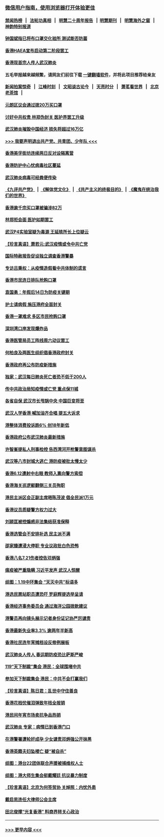 ### [微信用户指南，使用浏览器打开体验更佳](https://github.com/gfw-breaker/banned-news1/blob/master/indexes/wechat-guide.md?t=0)
#### [禁闻热榜](热点新闻.md?t=0)  &nbsp;&nbsp;|&nbsp;&nbsp; [法轮功真相](https://github.com/gfw-breaker/truth/blob/master/README.md?t=0) &nbsp;&nbsp;|&nbsp;&nbsp; [明慧二十周年报告](https://github.com/gfw-breaker/mh-reports/blob/master/README.md?t=0) &nbsp;&nbsp;|&nbsp;&nbsp;[明慧期刊](https://github.com/gfw-breaker/mh-qikan) &nbsp;&nbsp;|&nbsp;&nbsp; [明慧海外之窗](https://github.com/gfw-breaker/mh-news/blob/master/README.md?t=0) &nbsp;&nbsp;|&nbsp;&nbsp; [神韵特别报道](https://github.com/gfw-breaker/mh-news/blob/master/shenyun.md?t=0)
#### [钟国斌指已将布口罩交化验所 测试能否防菌](../pages/nsc415/n11842783.md?t=02041311) 
#### [香港HAEA宣布启动第二阶段罢工](../pages/nsc415/n11842723.md?t=02041311) 
#### [香港现首宗人传人武汉肺炎](../pages/nsc415/n11842766.md?t=02041311) 
#### 五毛举报越来越频繁，请网友们前往下载 [一键翻墙软件](https://github.com/gfw-breaker/ssr-accounts)，并将此项目推荐给亲友
#### [新闻拍案惊奇](https://github.com/gfw-breaker/banned-news1/blob/master/pages/link4.md) &nbsp;&nbsp;|&nbsp;&nbsp; [江峰时刻](https://github.com/gfw-breaker/banned-news1/blob/master/pages/link4.md) &nbsp;&nbsp;|&nbsp;&nbsp; [文昭谈古论今](https://github.com/gfw-breaker/banned-news1/blob/master/pages/link4.md) &nbsp;&nbsp;|&nbsp;&nbsp; [天亮时分](https://github.com/gfw-breaker/banned-news1/blob/master/pages/link4.md) &nbsp;&nbsp;|&nbsp;&nbsp; [萧茗看世界](https://github.com/gfw-breaker/banned-news1/blob/master/pages/link4.md) &nbsp;&nbsp;|&nbsp;&nbsp; [北京老茶馆](https://github.com/gfw-breaker/banned-news1/blob/master/pages/link4.md) &nbsp;&nbsp;|&nbsp;&nbsp; 
#### [元朗区议会通过拨20万买口罩](../pages/nsc415/n11842754.md?t=02041311) 
#### [讨好中共权贵 林郑伪封关 医护界罢工升级](../pages/nsc415/n11842359.md?t=02041311) 
#### [武汉肺炎摧毁中国经济 损失将超过16万亿](../pages/nsc415/n11839723.md?t=02041311) 
#### [>>> 我要声明退出共产党、共青团、少年队 <<<](https://github.com/begood0513/goodnews/blob/master/quit/letter.md) 
#### [香港美孚街坊连续两日反对设隔离营](../pages/nsc415/n11839962.md?t=02041311) 
#### [香港防护中心忧病毒社区蔓延](../pages/nsc415/n11839933.md?t=02041311) 
#### [武汉肺炎病毒可经粪便传染](../pages/nsc415/n11839939.md?t=02041311) 
#### [《九评共产党》](https://github.com/begood0513/9ping.md/blob/master/README.md) &nbsp;|&nbsp; [《解体党文化》](../../../../jtdwh.md/blob/master/README.md)  &nbsp;|&nbsp; [《共产主义的终极目的》](../../../../gczydzjmd.md/blob/master/README.md) &nbsp;|&nbsp; [《魔鬼在统治我们的世界》](../../../../mgztzwmdsj.md/blob/master/README.md) 
#### [香港逾千宗买口罩被骗涉82万](../pages/nsc415/n11839914.md?t=02041311) 
#### [林郑拒会面 医护如期罢工](../pages/nsc415/n11839892.md?t=02041311) 
#### [武汉P4实验室疑为毒源 王延轶所长上位疑云](../pages/nsc415/n11835543.md?t=02041311) 
#### [【珍言真语】萧若元:武汉疫情或令中共亡党](../pages/nsc415/n11829394.md?t=02041311) 
#### [国际特赦报告促设独立调查香港警暴](../pages/nsc415/n11833845.md?t=02041311) 
#### [专访吕秉权：从疫情造假看中共体制的谎言](../pages/nsc415/n11833813.md?t=02041311) 
#### [香港市民连日排队抢购口罩](../pages/nsc415/n11833794.md?t=02041311) 
#### [袁国勇：年假后14日为防疫关键期](../pages/nsc415/n11831088.md?t=02041311) 
#### [护士请病假 施压港府全面封关](../pages/nsc415/n11831030.md?t=02041311) 
#### [香港一罩难求 多区市民抢购口罩](../pages/nsc415/n11831002.md?t=02041311) 
#### [深圳湾口岸发现爆炸品](../pages/nsc415/n11828802.md?t=02041311) 
#### [香港医管局员工阵线周六动议罢工](../pages/nsc415/n11828762.md?t=02041311) 
#### [何柏良及两医生组织倡香港政府封关](../pages/nsc415/n11828749.md?t=02041311) 
#### [香港政府再公布防疫新措施](../pages/nsc415/n11828716.md?t=02041311) 
#### [独家：武汉每日肺炎死亡者恐不低于200人](../pages/nsc415/n11828240.md?t=02041311) 
#### [传中共政治局知疫情或亡党 重点保11城](../pages/nsc415/n11828145.md?t=02041311) 
#### [各省自保 武汉市长甩锅中央 中国巨变将至](../pages/nsc415/n11828021.md?t=02041311) 
#### [武汉人学香港 喊加油齐合唱 提五大诉求](../pages/nsc415/n11827046.md?t=02041311) 
#### [港整体消费投诉跌6% 创18年新低](../pages/nsc415/n11817280.md?t=02041311) 
#### [香港政府公布武汉肺炎最新措施](../pages/nsc415/n11817152.md?t=02041311) 
#### [许智峯提私人刑事检控 告西湾河开枪警意图谋杀](../pages/nsc415/n11817132.md?t=02041311) 
#### [武汉等八市封城大逃亡 港防疫被批太慢太少](../pages/nsc415/n11817058.md?t=02041311) 
#### [香港6.12遭射中右眼 教师入禀向警方索偿](../pages/nsc415/n11814678.md?t=02041311) 
#### [香港海关巡逻艇翻侧三关员殉职](../pages/nsc415/n11814604.md?t=02041311) 
#### [港民主派区会正副主席晤陈茂波 倡全民派1万元](../pages/nsc415/n11814582.md?t=02041311) 
#### [香港议员质疑警方权力过大](../pages/nsc415/n11814560.md?t=02041311) 
#### [刘颕匡被控煽惑非法集结获准保释](../pages/nsc415/n11811727.md?t=02041311) 
#### [香港选管会不安排补选 民主派不满](../pages/nsc415/n11811691.md?t=02041311) 
#### [邵家臻遭浸大停职 专业议政批白色恐怖](../pages/nsc415/n11811670.md?t=02041311) 
#### [香港八名7.21伤者控告邓炳强](../pages/nsc415/n11811623.md?t=02041311) 
#### [瘟疫被严重隐瞒 习近平发声 武汉人惊醒](../pages/nsc415/n11811186.md?t=02041311) 
#### [组图：1.19中环集会 “天灭中共”标语多](../pages/nsc415/n11809514.md?t=02041311) 
#### [港选民票站职员遭恐吓 罗庭辉提选举呈请](../pages/nsc415/n11808914.md?t=02041311) 
#### [香港经济事务委员会 通过海洋公园拨款建议](../pages/nsc415/n11808906.md?t=02041311) 
#### [港警员再向镜头展示记者身份证记协严厉谴责](../pages/nsc415/n11808888.md?t=02041311) 
#### [香港最新失业率3.3% 逾两年半新高](../pages/nsc415/n11808887.md?t=02041311) 
#### [香港社民连年宵摊档设反修例展板](../pages/nsc415/n11808857.md?t=02041311) 
#### [武汉肺炎人传人 春运期防疫恐比萨斯严峻](../pages/nsc415/n11808739.md?t=02041311) 
#### [119“天下制裁”集会 港民：全球围堵中共](../pages/nsc415/n11806318.md?t=02041311) 
#### [参加天下制裁集会 港民：中共不会打赢我们](../pages/nsc415/n11806596.md?t=02041311) 
#### [【珍言真语】陈日君：乱世中守住善良](../pages/nsc415/n11806247.md?t=02041311) 
#### [香港花档忧催泪弹致年桔全报销](../pages/nsc415/n11806130.md?t=02041311) 
#### [港民间年宵市场卖抗争品热销](../pages/nsc415/n11806073.md?t=02041311) 
#### [武汉肺炎 专家：病情已到香港门口](../pages/nsc415/n11806020.md?t=02041311) 
#### [在港警署遭轮奸成孕 少女谴责邓炳强公开抹黑](../pages/nsc415/n11805981.md?t=02041311) 
#### [香港英籍夫妇坠楼亡 疑“被自杀”](../pages/nsc415/n11805937.md?t=02041311) 
#### [组图：港台22团体联合声援被捕维权人士](../pages/nsc415/n11801834.md?t=02041311) 
#### [组图：港大师生集会挺戴耀廷 抗议暴力制度](../pages/nsc415/n11799298.md?t=02041311) 
#### [【珍言真语】北京为何签贸协 关焯照：内忧外患](../pages/nsc415/n11799790.md?t=02041311) 
#### [戴启思连任大律师公会主席](../pages/nsc415/n11799306.md?t=02041311) 
#### [田北俊撑“光复香港” 料商界转关心政治](../pages/nsc415/n11799287.md?t=02041311) 

----
#### [ >>> 更早内容 <<< ](../indexes/nsc415-earlier.md)
